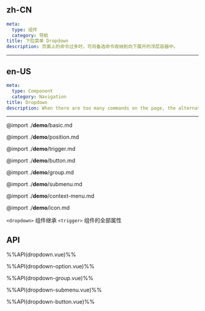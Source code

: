 ## zh-CN
```yaml
meta:
  type: 组件
  category: 导航
title: 下拉菜单 Dropdown
description: 页面上的命令过多时，可将备选命令收纳到向下展开的浮层容器中。
```
---
## en-US
```yaml
meta:
  type: Component
  category: Navigation
title: Dropdown
description: When there are too many commands on the page, the alternative commands can be stored in the floating container that expands downward.
```
---

@import ./__demo__/basic.md

@import ./__demo__/position.md

@import ./__demo__/trigger.md

@import ./__demo__/button.md

@import ./__demo__/group.md

@import ./__demo__/submenu.md

@import ./__demo__/context-menu.md

@import ./__demo__/icon.md

`<dropdown>` 组件继承 `<trigger>` 组件的全部属性

## API

%%API(dropdown.vue)%%

%%API(dropdown-option.vue)%%

%%API(dropdown-group.vue)%%

%%API(dropdown-submenu.vue)%%

%%API(dropdown-button.vue)%%
